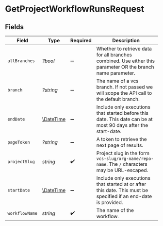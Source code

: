 # GetProjectWorkflowRunsRequest


## Fields

| Field                                                                                                          | Type                                                                                                           | Required                                                                                                       | Description                                                                                                    |
| -------------------------------------------------------------------------------------------------------------- | -------------------------------------------------------------------------------------------------------------- | -------------------------------------------------------------------------------------------------------------- | -------------------------------------------------------------------------------------------------------------- |
| `allBranches`                                                                                                  | *?bool*                                                                                                        | :heavy_minus_sign:                                                                                             | Whether to retrieve data for all branches combined. Use either this parameter OR the branch name parameter.    |
| `branch`                                                                                                       | *?string*                                                                                                      | :heavy_minus_sign:                                                                                             | The name of a vcs branch. If not passed we will scope the API call to the default branch.                      |
| `endDate`                                                                                                      | [\DateTime](https://www.php.net/manual/en/class.datetime.php)                                                  | :heavy_minus_sign:                                                                                             | Include only executions that started before this date. This date can be at most 90 days after the start-date.  |
| `pageToken`                                                                                                    | *?string*                                                                                                      | :heavy_minus_sign:                                                                                             | A token to retrieve the next page of results.                                                                  |
| `projectSlug`                                                                                                  | *string*                                                                                                       | :heavy_check_mark:                                                                                             | Project slug in the form `vcs-slug/org-name/repo-name`. The `/` characters may be URL-escaped.                 |
| `startDate`                                                                                                    | [\DateTime](https://www.php.net/manual/en/class.datetime.php)                                                  | :heavy_minus_sign:                                                                                             | Include only executions that started at or after this date. This must be specified if an end-date is provided. |
| `workflowName`                                                                                                 | *string*                                                                                                       | :heavy_check_mark:                                                                                             | The name of the workflow.                                                                                      |